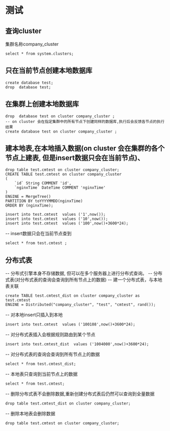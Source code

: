 # 测试

## 查询cluster
集群名称company_cluster
```
select * from system.clusters;
```
## 只在当前节点创建本地数据库
```
create database test;
drop  database test;
```
## 在集群上创建本地数据库
```
drop  database test on cluster company_cluster ;
-- on cluster 会在指定集群中的所有节点下创建同样的数据库,执行后会反馈各节点的执行结果
create database test on cluster company_cluster ;
```
## 建本地表,在本地插入数据(on cluster 会在集群的各个节点上建表, 但是insert数据只会在当前节点)、
```
drop table test.cmtest on cluster company_cluster;
CREATE TABLE test.cmtest on cluster company_cluster
(
	`id` String COMMENT 'id',
	`nginxTime` DateTime COMMENT 'nginxTime'
)
ENGINE = MergeTree()
PARTITION BY toYYYYMMDD(nginxTime)
ORDER BY (nginxTime);
 ```
 ```
insert into test.cmtest  values ('1',now());
insert into test.cmtest  values ('10',now());
insert into test.cmtest  values ('100',now()+3600*24);
```
-- insert数据只会在当前节点查到
```
select * from test.cmtest ;
```
## 分布式表
-- 分布式引擎本身不存储数据, 但可以在多个服务器上进行分布式查询。
-- 分布式表(对分布式表的查询会查询到所有节点上的数据)
-- 建一个分布式表，与本地表关联
```
create TABLE test.cmtest_dist on cluster company_cluster as test.cmtest
ENGINE = Distributed("company_cluster", "test", "cmtest", rand());
```
-- 对本地insert只插入到本地
```
insert into test.cmtest  values ('100108',now()+3600*24);
```
-- 对分布式表插入会根据规则路由到某个节点
```
insert into test.cmtest_dist  values ('1004000',now()+3600*24);
```
-- 对分布式表的查询会查询到所有节点上的数据
```
select * from test.cmtest_dist;
```
-- 本地表只查询到当前节点上的数据
```
select * from test.cmtest;
```
-- 删除分布式表不会删除数据,重新创建分布式表后仍然可以查询到全量数据
```
drop table test.cmtest_dist on cluster company_cluster;
```
-- 删除本地表会删除数据
```
drop table test.cmtest on cluster company_cluster;
```
